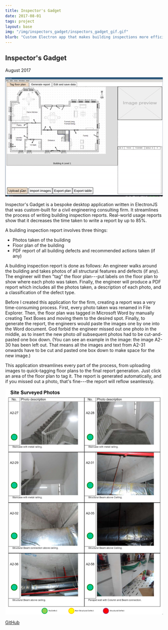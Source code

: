 ```yaml
---
title: Inspector's Gadget
date: 2017-08-01
tags: project
layout: base
img: "/img/inspectors_gadget/inspectors_gadget_gif.gif"
blurb: "Custom Electron app that makes building inspections more efficient"
---
```


## Inspector's Gadget

August 2017

<img src="/img/inspectors_gadget/inspectors_gadget_gif.gif" width="600px">

Inspector's Gadget is a bespoke desktop application written in ElectronJS
that was custom-built for a civil engineering consulting firm. It streamlines
the process of writing building inspection reports. Real-world usage reports
show that it decreases the time taken to write a report by up to 85%.

A building inspection report involves three things:

- Photos taken of the building
- Floor plan of the building
- PDF report of all building defects and recommended actions taken (if any)

A building inspection report is done as follows: An engineer walks around
the building and takes photos of all structural features and defects (if
any). The engineer will then "tag" the floor plan---put labels on the floor
plan to show where each photo was taken. Finally, the engineer will produce
a PDF report which includes all the photos taken, a description of each photo,
and a classification of the defect type.

Before I created this application for the firm, creating a report was a very
time-consuming process. First, every photo taken was renamed in File Explorer.
Then, the floor plan was tagged in Microsoft Word by manually creating Text
Boxes and moving them to the desired spot. Finally, to generate the report, the
engineers would paste the images one by one into the Word document. God forbid
the engineer missed out one photo in the middle, as to insert the new photo
_all_ subsequent photos had to be cut-and-pasted one box down. (You can see an
example in the image: the image A2-30 has been left out. That means all the
images and text from A2-31 onwards have to be cut and pasted one box down to
make space for the new image.)

This application streamlines every part of the process, from uploading images
to quick-tagging floor plans to the final report generation. Just click an area
of the floor plan to tag it. The report is generated automatically, and if you
missed out a photo, that's fine---the report will reflow seamlessly.

![Inspector Gadget's UI to create a report](/img/inspectors_gadget/report.png)

[GitHub](https://github.com/lieuzhenghong/inspectors-gadget/)

